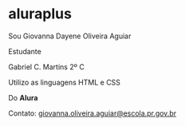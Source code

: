 # aluraplus

Sou Giovanna Dayene Oliveira Aguiar

Estudante

Gabriel C. Martins 2º C

Utilizo as linguagens HTML e CSS

Do **Alura**


Contato: giovanna.oliveira.aguiar@escola.pr.gov.br
